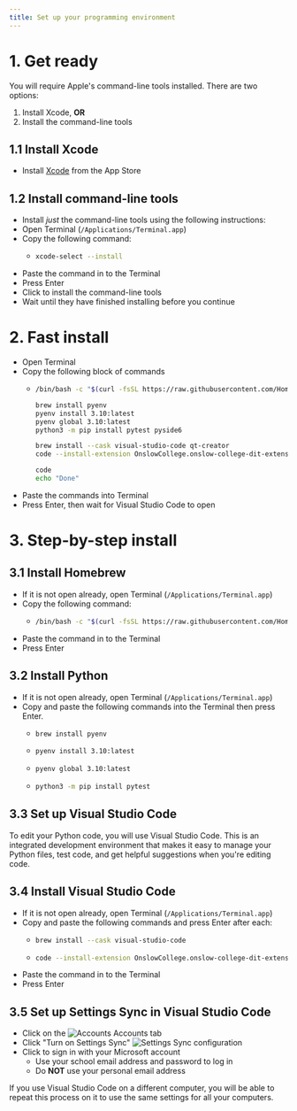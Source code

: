```yaml
---
title: Set up your programming environment
---
```


# 1. Get ready

You will require Apple's command-line tools installed. There are two options:

1. Install Xcode, **OR**
2. Install the command-line tools

## 1.1 Install Xcode

- Install [Xcode](https://apps.apple.com/nz/app/xcode/id497799835?mt=12) from the App Store

## 1.2 Install command-line tools

- Install *just* the command-line tools using the following instructions:
- Open Terminal (``/Applications/Terminal.app``)
- Copy the following command:
  - ```zsh
    xcode-select --install
    ```
- Paste the command in to the Terminal
- Press Enter
- Click to install the command-line tools
- Wait until they have finished installing before you continue

# 2. Fast install

- Open Terminal
- Copy the following block of commands
  - ```zsh
    /bin/bash -c "$(curl -fsSL https://raw.githubusercontent.com/Homebrew/install/HEAD/install.sh)"

    brew install pyenv
    pyenv install 3.10:latest
    pyenv global 3.10:latest
    python3 -m pip install pytest pyside6

    brew install --cask visual-studio-code qt-creator
    code --install-extension OnslowCollege.onslow-college-dit-extensions

    code
    echo "Done"
    ```
- Paste the commands into Terminal
- Press Enter, then wait for Visual Studio Code to open

# 3. Step-by-step install

## 3.1 Install Homebrew

- If it is not open already, open Terminal (``/Applications/Terminal.app``)
- Copy the following command:
  - ```zsh
    /bin/bash -c "$(curl -fsSL https://raw.githubusercontent.com/Homebrew/install/HEAD/install.sh)"
    ```
- Paste the command in to the Terminal
- Press Enter

## 3.2 Install Python

- If it is not open already, open Terminal (``/Applications/Terminal.app``)
- Copy and paste the following commands into the Terminal then press Enter. 
  - ```zsh
    brew install pyenv
    ```
  - ```zsh
    pyenv install 3.10:latest
    ```
  - ```zsh
    pyenv global 3.10:latest
    ```
  - ```zsh
    python3 -m pip install pytest
    ```

## 3.3 Set up Visual Studio Code

To edit your Python code, you will use Visual Studio Code. This is an integrated development environment that makes it easy to manage your Python files, test code, and get helpful suggestions when you're editing code.

## 3.4 Install Visual Studio Code

- If it is not open already, open Terminal (``/Applications/Terminal.app``)
- Copy and paste the following commands and press Enter after each:
  - ```zsh
    brew install --cask visual-studio-code
    ```
  - ```zsh
    code --install-extension OnslowCollege.onslow-college-dit-extensions
    ```
- Paste the command in to the Terminal
- Press Enter

## 3.5 Set up Settings Sync in Visual Studio Code

- Click on the ![Accounts](/img/account.svg) Accounts tab
- Click "Turn on Settings Sync"
![Settings Sync configuration](img/vscode04.png)
- Click to sign in with your Microsoft account
  - Use your school email address and password to log in
  - Do **NOT** use your personal email address

If you use Visual Studio Code on a different computer, you will be able to repeat this process on it to use the same settings for all your computers.
